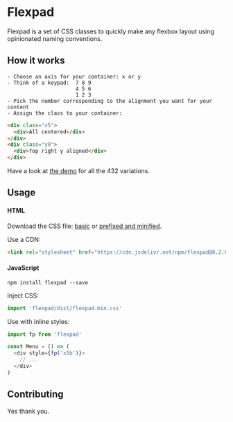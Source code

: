 # Flexpad

Flexpad is a set of CSS classes to quickly make any flexbox layout using opinionated naming conventions.

## How it works

```
- Choose an axis for your container: x or y
- Think of a keypad:  7 8 9
                      4 5 6
                      1 2 3
- Pick the number corresponding to the alignment you want for your content
- Assign the class to your container:
```
```html
<div class="x5">
  <div>All centered</div>
</div>
<div class="y9">
  <div>Top right y aligned</div>
</div>
```

Have a look at [the demo](https://dherault.github.io/flexpad/) for all the 432 variations.

## Usage

#### HTML

Download the CSS file: [basic](https://raw.githubusercontent.com/dherault/flexpad/master/dist/flexpad.css) or [prefixed and minified](https://raw.githubusercontent.com/dherault/flexpad/master/dist/flexpad.min.css).

Use a CDN:
```html
<link rel="stylesheet" href="https://cdn.jsdelivr.net/npm/flexpad@0.2.0/dist/flexpad.min.css">
```

#### JavaScript

`npm install flexpad --save`

Inject CSS:
```js
import 'flexpad/dist/flexpad.min.css'
```

Use with inline styles:
```js
import fp from 'flexpad'

const Menu = () => (
  <div style={fp('x5b')}>
    // ...
  </div>
)
```

## Contributing

Yes thank you.
